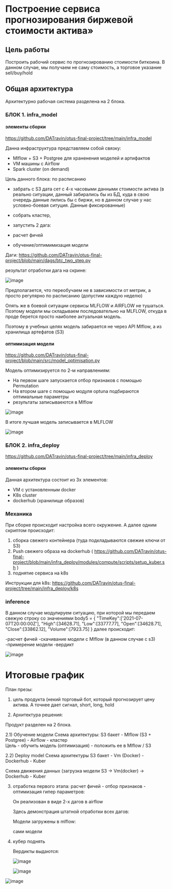 
# Построение сервиса прогнозирования биржевой стоимости актива»

## Цель работы

Построить рабочий сервис по прогнозированию стоимости биткоина. 
В данном случае, мы получаем не саму стоимость, а торговое указание sell/buy/hold

## Общая архитектура

Архитектурно рабочая система разделена на 2 блока.

### БЛОК 1. infra_model 

#### элементы сборки

https://github.com/DATravin/otus-final-project/tree/main/infra_model 

Данна инфраструктура представляем собой связку:

- Mlflow + S3 + Postgree для храненения моделей и артифактов
- VM машины с Airflow
- Spark cluster (on demand)

Цель данного блока: по расписанию

- забрать с S3 дата сет с 4-х часовыми данными стоимости актива (в реально ситуации, данный забирались бы из БД, куда в свою очередь данные лились бы с биржи, но в данном случае у нас условно-боевая ситуция. Данные фиксированные)

- собрать кластер,
- запустить 2 дага:
- расчет фичей
- обучение/оптимимизация модели
  
Даги: https://github.com/DATravin/otus-final-project/blob/main/dags/btc_two_step.py 

результат отработки дага на скрине:

![image](https://github.com/user-attachments/assets/1f261026-e7a4-4e46-8d10-7f9b4e95bc17)

Предполагается, что переобучаем не в зависимости от метрик, а просто регулярно по расписанию (допустим каждую неделю)

Опять же в боевой ситуации сервисы MLFLOW и AIRFLOW не тушаться. Поэтому модели мы складываем последовательно на MLFLOW, откуда в проде берется просто наиболее актуальная модель.

Поэтому в учебных целях модель забирается не через API Mlflow, а из хранилища артефатов (S3)

#### оптимизация модели

https://github.com/DATravin/otus-final-project/blob/main/src/model_optimisation.py 

Модель оптимизируется по 2-м направлениям:

- На первом шаге запускается отбор признаков с помощью Permutation
- На втором шаге с помощью модуля optuna подбираются оптимальные параметры
- результаты записываеются в Mlflow 

 ![image](https://github.com/user-attachments/assets/c4f2b4ed-0221-4492-8030-15c560c35e16)

В итоге лучшая модель записывается в MLFLOW

 ![image](https://github.com/user-attachments/assets/50a5f961-770d-4375-a33b-dfc2ce6dcfd6)

### БЛОК 2. infra_deploy

https://github.com/DATravin/otus-final-project/tree/main/infra_deploy 

#### элементы сборки

Данная архитектура состоит из 3х элементов:

- VM с установленным docker
- K8s cluster
- dockerhub (хранилище образов)

### Механика

При сборке происходит настройка всего окружение.
А далее одним скриптом происходит:
1) сборка свежего контейнера (туда подкладываются свежие ключи от S3)
2) Push свежего образа на dockerhub ( https://github.com/DATravin/otus-final-project/blob/main/infra_deploy/modules/compute/scripts/setup_kuber.sh )
3) поднятие сервиса на k8s

Инструкции для k8s: https://github.com/DATravin/otus-final-project/tree/main/infra_deploy/k8s

### inference

В данном случае модулируем ситуацию, при которой мы передаем свежую строку со значениями 
body5 = {
        "TimeKey":['2021-07-07T20:00:00Z'],
        "High":[34628.71],
        "Low":[33777.77],
        "Open":[34628.71],
        "Close":[33862.12],
        "Volume":[7923.75]
        }
далее происходит:

-расчет фичей
-скачивание модели c Mlflow (в данном случае с s3)
-примерение модели
-вердикт

![image](https://github.com/user-attachments/assets/0d21dbe8-bfb3-4002-8194-1df523366cb5)




# Итоговые график




План презы:

1) цель продукта (некий торговый бот, который прогнозирует цену актива. А точнее дает сигнал, short, long, hold

2) Архитектура решения:

Продукт разделен на 2 блока. 

2.1) Обучение модели 
Схема архитектуры: S3 бакет - Mlflow (S3 + Postgree)  - Airflow - кластер   
Цель - обучить модель (оптимизация) - положить ее в Mlflow / S3

2.2) Deploy model
Схема архитектуры S3 бакет - Vm (Docker) - Dockerhub - Kuber 

Схема движения данных (загрузка модели S3 -> Vm(docker) -> Dockerhub - Kuber 

3) отработка первого этапа: расчет фичей - отбор признаков - оптимизация гипер параметров:

   Он реализован в виде 2-х дагов в airflow

   Здесь демонстрация штатной отработки всех дагов:

  


   Модели загружены в mlflow:

  


   сами модели

  


4) кубер поднять

   Вердикты выдаются:



   ![image](https://github.com/user-attachments/assets/640803bd-49d4-494e-9ddf-f79347cfe03b)


   ![image](https://github.com/user-attachments/assets/e8dd770f-f75f-4d0b-82c2-3ced4fc30d3d)



![image](https://github.com/user-attachments/assets/50866f11-a55e-40fd-bc16-29fd6fbf0ee0)


